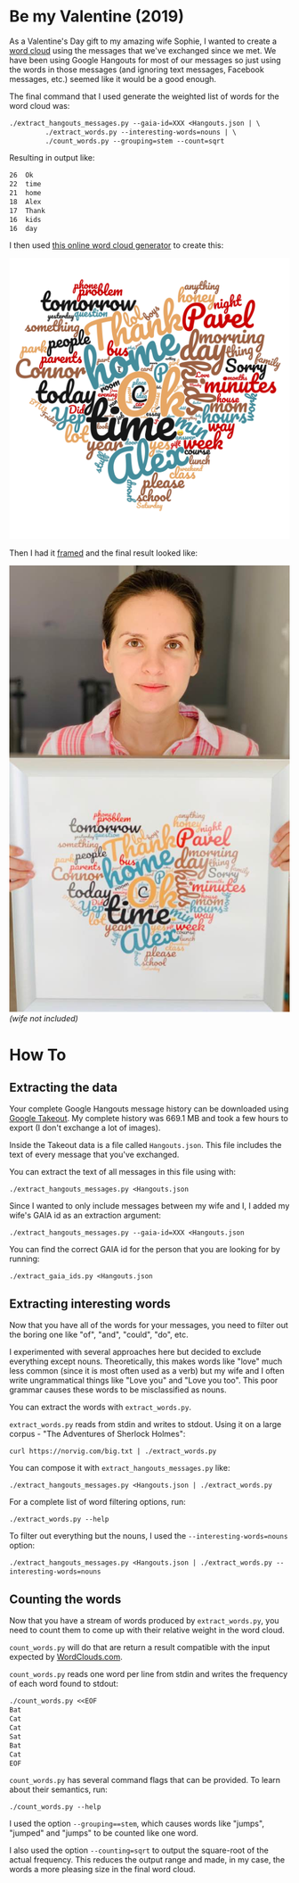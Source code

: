 # Be my Valentine (2019)

As a Valentine's Day gift to my amazing wife Sophie, I wanted to create a
[word cloud](https://www.wordclouds.com/) using the messages that we've
exchanged since we met. We have been using Google Hangouts for most of our
messages so just using the words in those messages (and ignoring text messages,
Facebook messages, etc.) seemed like it would be a good enough.

The final command that I used generate the weighted list of words for the
word cloud was:

```commandline
./extract_hangouts_messages.py --gaia-id=XXX <Hangouts.json | \
         ./extract_words.py --interesting-words=nouns | \
         ./count_words.py --grouping=stem --count=sqrt
```

Resulting in output like:
```commandline
26	Ok
22	time
21	home
18	Alex
17	Thank
16	kids
16	day
```

I then used [this online word cloud generator](https://www.wordclouds.com/)
to create this:

![Heart Cloud](images/heartcloud.jpg)

Then I had it [framed](https://www.americanframe.com) and the final result
looked like:

![Heart Cloud](images/framedheartcloud.jpg)
_(wife not included)_

# How To

## Extracting the data

Your complete Google Hangouts message history can be downloaded using
[Google Takeout](https://takeout.google.com/). My complete history was
669.1 MB and took a few hours to export (I don't exchange a lot of images).

Inside the Takeout data is a file called `Hangouts.json`. This file
includes the text of every message that you've exchanged.

You can extract the text of all messages in this file using with:
```commandline
./extract_hangouts_messages.py <Hangouts.json
``` 

Since I wanted to only include messages between my wife and I, I added my
wife's GAIA id as an extraction argument:

```commandline
./extract_hangouts_messages.py --gaia-id=XXX <Hangouts.json
``` 

You can find the correct GAIA id for the person that you are looking for by
running:

```commandline
./extract_gaia_ids.py <Hangouts.json
```

## Extracting interesting words

Now that you have all of the words for your messages, you need to filter out
the boring one like "of", "and", "could", "do", etc.

I experimented with several approaches here but decided to exclude
everything except nouns. Theoretically, this makes words like "love" much
less common (since it is most often used as a verb) but my wife and I often
write ungrammatical things like "Love you" and "Love you too". This poor
grammar causes these words to be misclassified as nouns.

You can extract the words with `extract_words.py`.

`extract_words.py` reads from stdin and writes to stdout. Using it on a
large corpus - "The Adventures of Sherlock Holmes":

```commandline
curl https://norvig.com/big.txt | ./extract_words.py
``` 

You can compose it with `extract_hangouts_messages.py` like:

```commandline
./extract_hangouts_messages.py <Hangouts.json | ./extract_words.py
```

For a complete list of word filtering options, run:

```commandline
./extract_words.py --help
```

To filter out everything but the nouns, I used the `--interesting-words=nouns`
option:

```commandline
./extract_hangouts_messages.py <Hangouts.json | ./extract_words.py --interesting-words=nouns
```


## Counting the words

Now that you have a stream of words produced by `extract_words.py`, you need
to count them to come up with their relative weight in the word cloud.

`count_words.py` will do that are return a result compatible with the input
expected by [WordClouds.com](https://www.wordclouds.com/).

`count_words.py` reads one word per line from stdin and writes the frequency of
each word found to stdout:

```commandline
./count_words.py <<EOF
Bat
Cat
Cat
Sat
Bat
Cat
EOF
```

`count_words.py` has several command flags that can be provided. To learn
about their semantics, run:

```commandline
./count_words.py --help
```

I used the option `--grouping==stem`, which causes words like "jumps",
"jumped" and "jumps" to be counted like one word.

I also used the option `--counting=sqrt` to output the square-root of the 
actual frequency. This reduces the output range and made, in my case, the
words a more pleasing size in the final word cloud.
